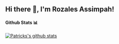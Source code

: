 <h2> Hi there 👋, I'm Rozales Assimpah! </h2>

#### Github Stats 📊

[![Patricks's github stats](https://github-readme-stats.vercel.app/api?username=0xKaizendev)](https://github.com/anuraghazra/github-readme-stats)
